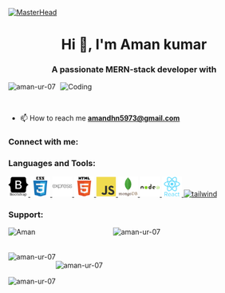 [![MasterHead](https://media.licdn.com/dms/image/D563DAQFIJGy_J4EvYA/image-scale_191_1128/0/1666883668428?e=1675425600&v=beta&t=q5S0E-n5z-gDvzZPdOvK7oorksu-JESWk3DdbbvU2ss)](https://codegrills.in)

<h1 align="center">Hi 👋, I'm Aman kumar</h1>
<h3 align="center">A passionate MERN-stack developer with</h3>
<img align="right" alt="Coding" width="400" src="https://images.unsplash.com/photo-1519692933481-e162a57d6721?ixlib=rb-4.0.3&ixid=M3wxMjA3fDB8MHxzZWFyY2h8NXx8cmFpbnxlbnwwfHwwfHx8MA%3D%3D&auto=format&fit=crop&w=600&q=60">

<p align="left"> <img src="https://komarev.com/ghpvc/?username=aman-ur-07&label=Profile%20views&color=0e75b6&style=flat" alt="aman-ur-07" /> </p>

<p align="left"> <a href="https://twitter.com/" target="blank"><img src="https://img.shields.io/twitter/follow/?logo=twitter&style=for-the-badge" alt="" /></a> </p>

- 📫 How to reach me **amandhn5973@gmail.com**

<h3 align="left">Connect with me:</h3>
<p align="left">
</p>

<h3 align="left">Languages and Tools:</h3>
<p align="left"> <a href="https://getbootstrap.com" target="_blank" rel="noreferrer"> <img src="https://raw.githubusercontent.com/devicons/devicon/master/icons/bootstrap/bootstrap-plain-wordmark.svg" alt="bootstrap" width="40" height="40"/> </a> <a href="https://www.w3schools.com/css/" target="_blank" rel="noreferrer"> <img src="https://raw.githubusercontent.com/devicons/devicon/master/icons/css3/css3-original-wordmark.svg" alt="css3" width="40" height="40"/> </a> <a href="https://expressjs.com" target="_blank" rel="noreferrer"> <img src="https://raw.githubusercontent.com/devicons/devicon/master/icons/express/express-original-wordmark.svg" alt="express" width="40" height="40"/> </a> <a href="https://www.w3.org/html/" target="_blank" rel="noreferrer"> <img src="https://raw.githubusercontent.com/devicons/devicon/master/icons/html5/html5-original-wordmark.svg" alt="html5" width="40" height="40"/> </a> <a href="https://developer.mozilla.org/en-US/docs/Web/JavaScript" target="_blank" rel="noreferrer"> <img src="https://raw.githubusercontent.com/devicons/devicon/master/icons/javascript/javascript-original.svg" alt="javascript" width="40" height="40"/> </a> <a href="https://www.mongodb.com/" target="_blank" rel="noreferrer"> <img src="https://raw.githubusercontent.com/devicons/devicon/master/icons/mongodb/mongodb-original-wordmark.svg" alt="mongodb" width="40" height="40"/> </a> <a href="https://nodejs.org" target="_blank" rel="noreferrer"> <img src="https://raw.githubusercontent.com/devicons/devicon/master/icons/nodejs/nodejs-original-wordmark.svg" alt="nodejs" width="40" height="40"/> </a> <a href="https://reactjs.org/" target="_blank" rel="noreferrer"> <img src="https://raw.githubusercontent.com/devicons/devicon/master/icons/react/react-original-wordmark.svg" alt="react" width="40" height="40"/> </a> <a href="https://tailwindcss.com/" target="_blank" rel="noreferrer"> <img src="https://www.vectorlogo.zone/logos/tailwindcss/tailwindcss-icon.svg" alt="tailwind" width="40" height="40"/> </a> </p>

<h3 align="left">Support:</h3>
<p><a href="https://www.buymeacoffee.com/Aman"> <img align="left" src="https://cdn.buymeacoffee.com/buttons/v2/default-yellow.png" height="50" width="210" alt="Aman" /></a><a href="https://ko-fi.com/aman-ur-07"> <img align="left" src="https://cdn.ko-fi.com/cdn/kofi3.png?v=3" height="50" width="210" alt="aman-ur-07" /></a></p><br><br>

<p><img align="left" src="https://github-readme-stats.vercel.app/api/top-langs?username=aman-ur-07&show_icons=true&locale=en&layout=compact" alt="aman-ur-07" /></p>

<p>&nbsp;<img align="center" src="https://github-readme-stats.vercel.app/api?username=aman-ur-07&show_icons=true&locale=en" alt="aman-ur-07" /></p>

<p><img align="center" src="https://github-readme-streak-stats.herokuapp.com/?user=aman-ur-07&" alt="aman-ur-07" /></p>

